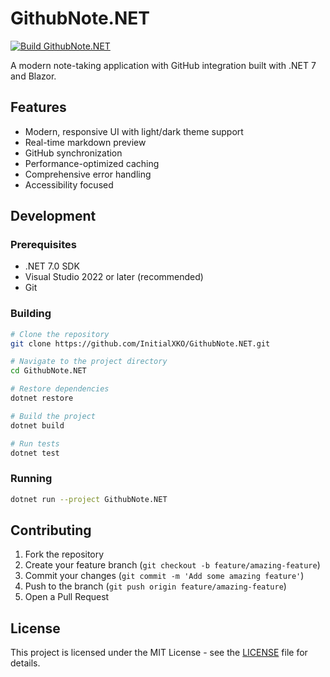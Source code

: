 # GithubNote.NET

[![Build GithubNote.NET](https://github.com/InitialXKO/GithubNote.NET/actions/workflows/build.yml/badge.svg)](https://github.com/InitialXKO/GithubNote.NET/actions/workflows/build.yml)

A modern note-taking application with GitHub integration built with .NET 7 and Blazor.

## Features

- Modern, responsive UI with light/dark theme support
- Real-time markdown preview
- GitHub synchronization
- Performance-optimized caching
- Comprehensive error handling
- Accessibility focused

## Development

### Prerequisites

- .NET 7.0 SDK
- Visual Studio 2022 or later (recommended)
- Git

### Building

```bash
# Clone the repository
git clone https://github.com/InitialXKO/GithubNote.NET.git

# Navigate to the project directory
cd GithubNote.NET

# Restore dependencies
dotnet restore

# Build the project
dotnet build

# Run tests
dotnet test
```

### Running

```bash
dotnet run --project GithubNote.NET
```

## Contributing

1. Fork the repository
2. Create your feature branch (`git checkout -b feature/amazing-feature`)
3. Commit your changes (`git commit -m 'Add some amazing feature'`)
4. Push to the branch (`git push origin feature/amazing-feature`)
5. Open a Pull Request

## License

This project is licensed under the MIT License - see the [LICENSE](LICENSE) file for details.
